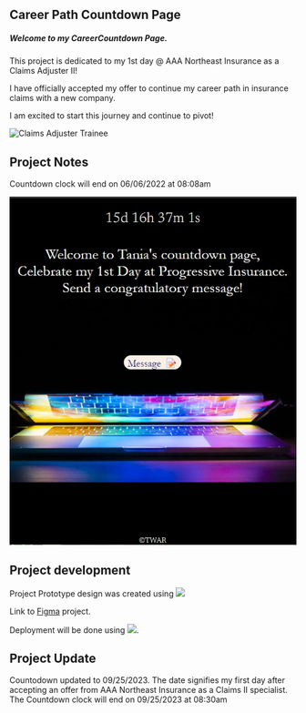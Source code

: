 ## Career Path Countdown Page

##### Welcome to my CareerCountdown Page.

This project is dedicated to my 1st day @ AAA Northeast Insurance as a Claims Adjuster II!

I have officially accepted my offer to continue my career path in insurance claims with a new company. 

I am excited to start this journey and continue to pivot!

![Claims Adjuster Trainee]([https://progressive.widen.net/content/ljw9chepbp/jpeg/TAG_NewJobAccptance_square.jpg?color=cccccc&u=hjnphs&use=q1fas&w=640&keep=c&crop=yes&quality=80](https://images.unsplash.com/photo-1553002401-c0945c2ff0b0?ixlib=rb-4.0.3&ixid=M3wxMjA3fDB8MHxwaG90by1wYWdlfHx8fGVufDB8fHx8fA%3D%3D&auto=format&fit=crop&w=1635&q=80))

## Project Notes

Countdown clock will end on 06/06/2022 at 08:08am

![landing page](images/landingpage.png)
## Project development

Project Prototype design was created using <img src="https://img.shields.io/badge/Figma-F24E1E?style=for-the-badge&logo=figma&logoColor=white" /> 

Link to [Figma](https://www.figma.com/file/OVvHkdQlcwJ9VGRg3FWubX/Odin-Veggie-Recipe?node-id=301%3A4) project.

Deployment will be done using <img src="https://img.shields.io/badge/Netlify-00C7B7?style=for-the-badge&logo=netlify&logoColor=white" />.

## Project Update

Countodown updated to 09/25/2023. The date signifies my first day after accepting an offer from AAA Northeast Insurance as a Claims II specialist.
The Countdown clock will end on 09/25/2023 at 08:30am
